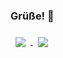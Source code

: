 ### Grüße! 👋

<a href="https://github.com/flipez">
  <img align="center" style="margin:0.5rem" src="https://github-readme-stats.vercel.app/api/top-langs/?username=flipez&hide=html,css&theme=synthwave&layout=compact" />
</a>

<a href="https://github.com/flipez">
  <img align="center" style="margin:0.5rem" src="https://github-readme-stats.vercel.app/api?username=flipez&count_private=true&theme=synthwave&hide_title=true&hide_rank=true&show_icons=true" />
</a>

<!--
**Flipez/flipez** is a ✨ _special_ ✨ repository because its `README.md` (this file) appears on your GitHub profile.

Here are some ideas to get you started:

- 🔭 I’m currently working on ...
- 🌱 I’m currently learning ...
- 👯 I’m looking to collaborate on ...
- 🤔 I’m looking for help with ...
- 💬 Ask me about ...
- 📫 How to reach me: ...
- 😄 Pronouns: ...
- ⚡ Fun fact: ...
-->
